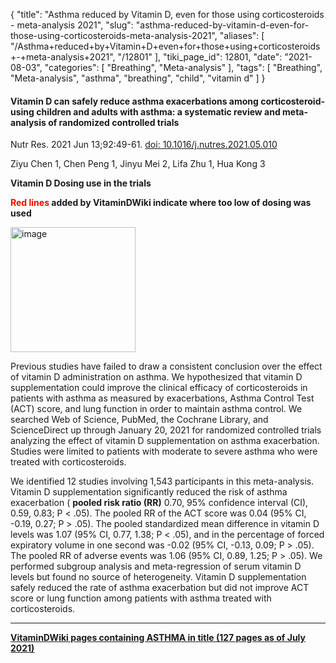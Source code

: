 {
    "title": "Asthma reduced by Vitamin D, even for those using corticosteroids - meta-analysis 2021",
    "slug": "asthma-reduced-by-vitamin-d-even-for-those-using-corticosteroids-meta-analysis-2021",
    "aliases": [
        "/Asthma+reduced+by+Vitamin+D+even+for+those+using+corticosteroids+-+meta-analysis+2021",
        "/12801"
    ],
    "tiki_page_id": 12801,
    "date": "2021-08-03",
    "categories": [
        "Breathing",
        "Meta-analysis"
    ],
    "tags": [
        "Breathing",
        "Meta-analysis",
        "asthma",
        "breathing",
        "child",
        "vitamin d"
    ]
}


#### Vitamin D can safely reduce asthma exacerbations among corticosteroid-using children and adults with asthma: a systematic review and meta-analysis of randomized controlled trials

Nutr Res. 2021 Jun 13;92:49-61. [doi: 10.1016/j.nutres.2021.05.010](https://doi.org/10.1016/j.nutres.2021.05.010)

Ziyu Chen 1, Chen Peng 1, Jinyu Mei 2, Lifa Zhu 1, Hua Kong 3

 **Vitamin D Dosing use in the trials** 

 **<span style="color:#F00;">Red lines</span> added by VitaminDWiki indicate where too low of dosing was used** 

<img src="https://d378j1rmrlek7x.cloudfront.net/attachments/jpeg/asthma-dose.jpg" alt="image" width="200">

Previous studies have failed to draw a consistent conclusion over the effect of vitamin D administration on asthma. We hypothesized that vitamin D supplementation could improve the clinical efficacy of corticosteroids in patients with asthma as measured by exacerbations, Asthma Control Test (ACT) score, and lung function in order to maintain asthma control. We searched Web of Science, PubMed, the Cochrane Library, and ScienceDirect up through January 20, 2021 for randomized controlled trials analyzing the effect of vitamin D supplementation on asthma exacerbation. Studies were limited to patients with moderate to severe asthma who were treated with corticosteroids. 

We identified 12 studies involving 1,543 participants in this meta-analysis. Vitamin D supplementation significantly reduced the risk of asthma exacerbation ( **pooled risk ratio (RR)**  0.70, 95% confidence interval (CI), 0.59, 0.83; P < .05). The pooled RR of the ACT score was 0.04 (95% CI, -0.19, 0.27; P > .05). The pooled standardized mean difference in vitamin D levels was 1.07 (95% CI, 0.77, 1.38; P < .05), and in the percentage of forced expiratory volume in one second was -0.02 (95% CI, -0.13, 0.09; P > .05). The pooled RR of adverse events was 1.06 (95% CI, 0.89, 1.25; P > .05). We performed subgroup analysis and meta-regression of serum vitamin D levels but found no source of heterogeneity. Vitamin D supplementation safely reduced the rate of asthma exacerbation but did not improve ACT score or lung function among patients with asthma treated with corticosteroids.

---

 **[VitaminDWiki pages containing ASTHMA in title (127 pages as of July 2021)](https://VitaminDWiki.com/Overview+Asthma+and+Vitamin+D#VitaminDWiki_pages_containing_ASTHMA_in_title_127_pages_as_of_July_2021_)**